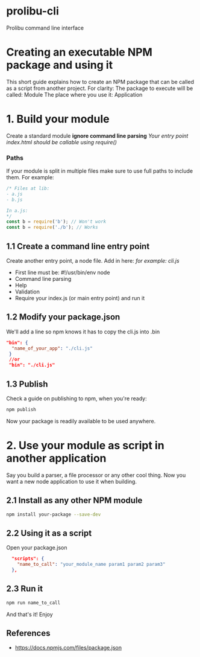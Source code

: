 # prolibu-cli
Prolibu command line interface

# Creating an executable NPM package and using it

This short guide explains how to create an NPM package that can be called as a script from another project.
For clarity:
The package to execute will be called: Module
The place where you use it: Application

# 1. Build your module

Create a standard module **ignore command line parsing**
*Your entry point index.html should be callable using require()*

### Paths
If your module is split in multiple files make sure to use full paths to include them.
For example:
```js
/* Files at lib:
- a.js
- b.js

In a.js:
*/
const b = require('b'); // Won't work
const b = require('./b'); // Works
```

## 1.1 Create a command line entry point

Create another entry point, a node file. Add in here:
*for example: cli.js*
- First line must be: #!/usr/bin/env node
- Command line parsing
- Help
- Validation 
- Require your index.js (or main entry point) and run it
  
## 1.2 Modify your package.json

We'll add a line so npm knows it has to copy the cli.js into .bin 
```json
"bin": {
  "name_of_your_app": "./cli.js"
 }
 //or 
 "bin": "./cli.js"
```
## 1.3 Publish

Check a guide on publishing to npm, when you're ready: 
```sh
npm publish
```
Now your package is readily available to be used anywhere.

# 2. Use your module as script in another application

Say you build a parser, a file processor or any other cool thing. Now you want a new node application to use it when building.

## 2.1 Install as any other NPM module

```sh
npm install your-package --save-dev
```

## 2.2 Using it as a script
Open your package.json
```json
  "scripts": {
    "name_to_call": "your_module_name param1 param2 param3"
  },
```
## 2.3 Run it
```sh
npm run name_to_call 
```

And that's it! Enjoy

## References
- https://docs.npmjs.com/files/package.json